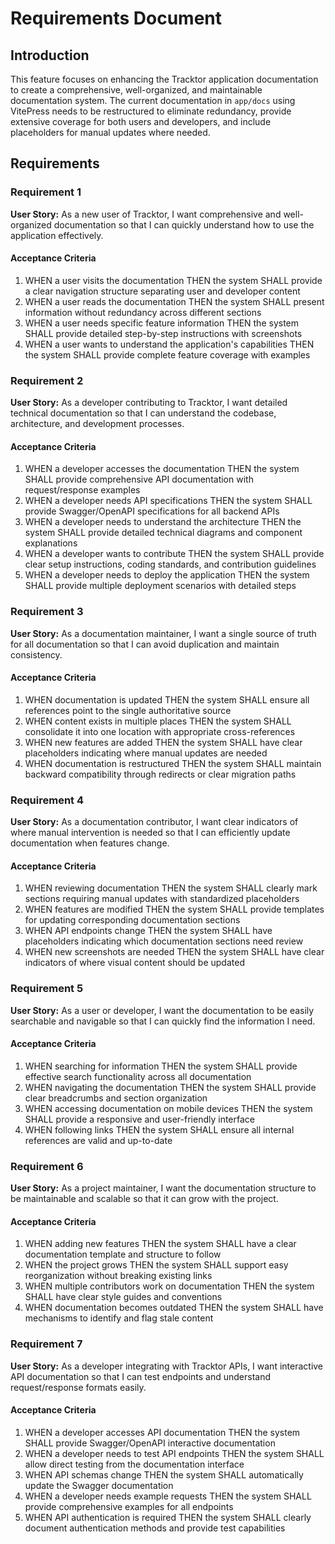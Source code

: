 # Requirements Document

## Introduction

This feature focuses on enhancing the Tracktor application documentation to create a comprehensive, well-organized, and maintainable documentation system. The current documentation in `app/docs` using VitePress needs to be restructured to eliminate redundancy, provide extensive coverage for both users and developers, and include placeholders for manual updates where needed.

## Requirements

### Requirement 1

**User Story:** As a new user of Tracktor, I want comprehensive and well-organized documentation so that I can quickly understand how to use the application effectively.

#### Acceptance Criteria

1. WHEN a user visits the documentation THEN the system SHALL provide a clear navigation structure separating user and developer content
2. WHEN a user reads the documentation THEN the system SHALL present information without redundancy across different sections
3. WHEN a user needs specific feature information THEN the system SHALL provide detailed step-by-step instructions with screenshots
4. WHEN a user wants to understand the application's capabilities THEN the system SHALL provide complete feature coverage with examples

### Requirement 2

**User Story:** As a developer contributing to Tracktor, I want detailed technical documentation so that I can understand the codebase, architecture, and development processes.

#### Acceptance Criteria

1. WHEN a developer accesses the documentation THEN the system SHALL provide comprehensive API documentation with request/response examples
2. WHEN a developer needs API specifications THEN the system SHALL provide Swagger/OpenAPI specifications for all backend APIs
3. WHEN a developer needs to understand the architecture THEN the system SHALL provide detailed technical diagrams and component explanations
4. WHEN a developer wants to contribute THEN the system SHALL provide clear setup instructions, coding standards, and contribution guidelines
5. WHEN a developer needs to deploy the application THEN the system SHALL provide multiple deployment scenarios with detailed steps

### Requirement 3

**User Story:** As a documentation maintainer, I want a single source of truth for all documentation so that I can avoid duplication and maintain consistency.

#### Acceptance Criteria

1. WHEN documentation is updated THEN the system SHALL ensure all references point to the single authoritative source
2. WHEN content exists in multiple places THEN the system SHALL consolidate it into one location with appropriate cross-references
3. WHEN new features are added THEN the system SHALL have clear placeholders indicating where manual updates are needed
4. WHEN documentation is restructured THEN the system SHALL maintain backward compatibility through redirects or clear migration paths

### Requirement 4

**User Story:** As a documentation contributor, I want clear indicators of where manual intervention is needed so that I can efficiently update documentation when features change.

#### Acceptance Criteria

1. WHEN reviewing documentation THEN the system SHALL clearly mark sections requiring manual updates with standardized placeholders
2. WHEN features are modified THEN the system SHALL provide templates for updating corresponding documentation sections
3. WHEN API endpoints change THEN the system SHALL have placeholders indicating which documentation sections need review
4. WHEN new screenshots are needed THEN the system SHALL have clear indicators of where visual content should be updated

### Requirement 5

**User Story:** As a user or developer, I want the documentation to be easily searchable and navigable so that I can quickly find the information I need.

#### Acceptance Criteria

1. WHEN searching for information THEN the system SHALL provide effective search functionality across all documentation
2. WHEN navigating the documentation THEN the system SHALL provide clear breadcrumbs and section organization
3. WHEN accessing documentation on mobile devices THEN the system SHALL provide a responsive and user-friendly interface
4. WHEN following links THEN the system SHALL ensure all internal references are valid and up-to-date

### Requirement 6

**User Story:** As a project maintainer, I want the documentation structure to be maintainable and scalable so that it can grow with the project.

#### Acceptance Criteria

1. WHEN adding new features THEN the system SHALL have a clear documentation template and structure to follow
2. WHEN the project grows THEN the system SHALL support easy reorganization without breaking existing links
3. WHEN multiple contributors work on documentation THEN the system SHALL have clear style guides and conventions
4. WHEN documentation becomes outdated THEN the system SHALL have mechanisms to identify and flag stale content

### Requirement 7

**User Story:** As a developer integrating with Tracktor APIs, I want interactive API documentation so that I can test endpoints and understand request/response formats easily.

#### Acceptance Criteria

1. WHEN a developer accesses API documentation THEN the system SHALL provide Swagger/OpenAPI interactive documentation
2. WHEN a developer needs to test API endpoints THEN the system SHALL allow direct testing from the documentation interface
3. WHEN API schemas change THEN the system SHALL automatically update the Swagger documentation
4. WHEN a developer needs example requests THEN the system SHALL provide comprehensive examples for all endpoints
5. WHEN API authentication is required THEN the system SHALL clearly document authentication methods and provide test capabilities
